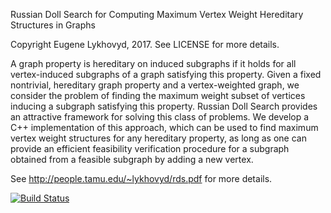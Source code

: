 Russian Doll Search for Computing Maximum Vertex Weight Hereditary Structures in Graphs

Copyright Eugene Lykhovyd, 2017. See LICENSE for more details.

A graph property is hereditary on induced subgraphs if it holds for all vertex-induced subgraphs of
a graph satisfying this property. Given a fixed nontrivial, hereditary graph property and a
vertex-weighted graph, we consider the problem of finding the maximum weight subset of vertices
inducing a subgraph satisfying this property. Russian Doll Search provides an attractive framework
for solving this class of problems. We develop a C++ implementation of this approach, which can be
used to find maximum vertex weight structures for any hereditary property, as long as one can
provide an efficient feasibility verification procedure for a subgraph obtained from a feasible
subgraph by adding a new vertex.

See http://people.tamu.edu/~lykhovyd/rds.pdf for more details.

[![Build
Status](https://travis-ci.org/zhelih/rds-serial.svg?branch=master)](https://travis-ci.org/zhelih/rds-serial)

